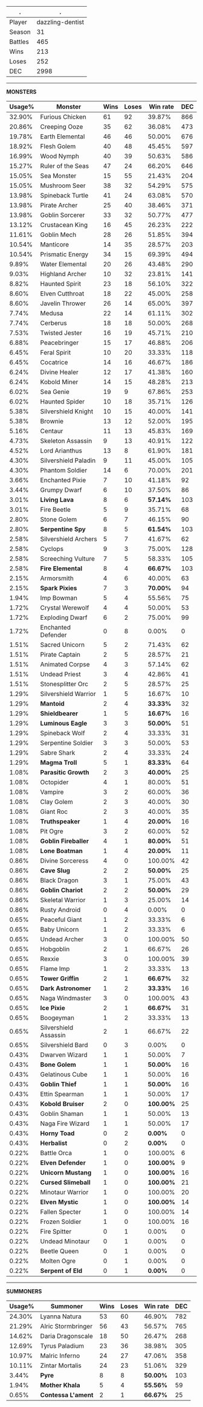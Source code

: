 .|.
|-|-
Player|dazzling-dentist
Season|31
Battles|465
Wins|213
Loses|252
DEC|2998

---
**MONSTERS**

Usage%|Monster|Wins|Loses|Win rate|DEC|
-|-|-|-|-|-|
32.90%|Furious Chicken|61|92|39.87%|866|
20.86%|Creeping Ooze|35|62|36.08%|473|
19.78%|Earth Elemental|46|46|50.00%|676|
18.92%|Flesh Golem|40|48|45.45%|597|
16.99%|Wood Nymph|40|39|50.63%|586|
15.27%|Ruler of the Seas|47|24|66.20%|646|
15.05%|Sea Monster|15|55|21.43%|204|
15.05%|Mushroom Seer|38|32|54.29%|575|
13.98%|Spineback Turtle|41|24|63.08%|570|
13.98%|Pirate Archer|25|40|38.46%|371|
13.98%|Goblin Sorcerer|33|32|50.77%|477|
13.12%|Crustacean King|16|45|26.23%|222|
11.61%|Goblin Mech|28|26|51.85%|394|
10.54%|Manticore|14|35|28.57%|203|
10.54%|Prismatic Energy|34|15|69.39%|494|
9.89%|Water Elemental|20|26|43.48%|290|
9.03%|Highland Archer|10|32|23.81%|141|
8.82%|Haunted Spirit|23|18|56.10%|322|
8.60%|Elven Cutthroat|18|22|45.00%|258|
8.60%|Javelin Thrower|26|14|65.00%|397|
7.74%|Medusa|22|14|61.11%|302|
7.74%|Cerberus|18|18|50.00%|268|
7.53%|Twisted Jester|16|19|45.71%|210|
6.88%|Peacebringer|15|17|46.88%|206|
6.45%|Feral Spirit|10|20|33.33%|118|
6.45%|Cocatrice|14|16|46.67%|186|
6.24%|Divine Healer|12|17|41.38%|160|
6.24%|Kobold Miner|14|15|48.28%|213|
6.02%|Sea Genie|19|9|67.86%|253|
6.02%|Haunted Spider|10|18|35.71%|126|
5.38%|Silvershield Knight|10|15|40.00%|141|
5.38%|Brownie|13|12|52.00%|195|
5.16%|Centaur|11|13|45.83%|169|
4.73%|Skeleton Assassin|9|13|40.91%|122|
4.52%|Lord Arianthus|13|8|61.90%|181|
4.30%|Silvershield Paladin|9|11|45.00%|105|
4.30%|Phantom Soldier|14|6|70.00%|201|
3.66%|Enchanted Pixie|7|10|41.18%|92|
3.44%|Grumpy Dwarf|6|10|37.50%|86|
3.01%|**Living Lava**|8|6|**57.14%**|103|
3.01%|Fire Beetle|5|9|35.71%|68|
2.80%|Stone Golem|6|7|46.15%|90|
2.80%|**Serpentine Spy**|8|5|**61.54%**|103|
2.58%|Silvershield Archers|5|7|41.67%|62|
2.58%|Cyclops|9|3|75.00%|128|
2.58%|Screeching Vulture|7|5|58.33%|105|
2.58%|**Fire Elemental**|8|4|**66.67%**|103|
2.15%|Armorsmith|4|6|40.00%|63|
2.15%|**Spark Pixies**|7|3|**70.00%**|94|
1.94%|Imp Bowman|5|4|55.56%|75|
1.72%|Crystal Werewolf|4|4|50.00%|53|
1.72%|Exploding Dwarf|6|2|75.00%|99|
1.72%|Enchanted Defender|0|8|0.00%|0|
1.51%|Sacred Unicorn|5|2|71.43%|62|
1.51%|Pirate Captain|2|5|28.57%|21|
1.51%|Animated Corpse|4|3|57.14%|62|
1.51%|Undead Priest|3|4|42.86%|41|
1.51%|Stonesplitter Orc|2|5|28.57%|25|
1.29%|Silvershield Warrior|1|5|16.67%|10|
1.29%|**Mantoid**|2|4|**33.33%**|32|
1.29%|**Shieldbearer**|1|5|**16.67%**|16|
1.29%|**Luminous Eagle**|3|3|**50.00%**|51|
1.29%|Spineback Wolf|2|4|33.33%|31|
1.29%|Serpentine Soldier|3|3|50.00%|53|
1.29%|Sabre Shark|2|4|33.33%|24|
1.29%|**Magma Troll**|5|1|**83.33%**|64|
1.08%|**Parasitic Growth**|2|3|**40.00%**|25|
1.08%|Octopider|4|1|80.00%|51|
1.08%|Vampire|3|2|60.00%|36|
1.08%|Clay Golem|2|3|40.00%|30|
1.08%|Giant Roc|2|3|40.00%|35|
1.08%|**Truthspeaker**|1|4|**20.00%**|16|
1.08%|Pit Ogre|3|2|60.00%|52|
1.08%|**Goblin Fireballer**|4|1|**80.00%**|51|
1.08%|**Lone Boatman**|1|4|**20.00%**|11|
0.86%|Divine Sorceress|4|0|100.00%|42|
0.86%|**Cave Slug**|2|2|**50.00%**|25|
0.86%|Black Dragon|3|1|75.00%|43|
0.86%|**Goblin Chariot**|2|2|**50.00%**|29|
0.86%|Skeletal Warrior|1|3|25.00%|14|
0.86%|Rusty Android|0|4|0.00%|0|
0.65%|Peaceful Giant|1|2|33.33%|6|
0.65%|Baby Unicorn|1|2|33.33%|6|
0.65%|Undead Archer|3|0|100.00%|50|
0.65%|Hobgoblin|2|1|66.67%|26|
0.65%|Rexxie|3|0|100.00%|39|
0.65%|Flame Imp|1|2|33.33%|13|
0.65%|**Tower Griffin**|2|1|**66.67%**|32|
0.65%|**Dark Astronomer**|1|2|**33.33%**|16|
0.65%|Naga Windmaster|3|0|100.00%|43|
0.65%|**Ice Pixie**|2|1|**66.67%**|31|
0.65%|Boogeyman|1|2|33.33%|13|
0.65%|Silvershield Assassin|2|1|66.67%|22|
0.65%|Silvershield Bard|0|3|0.00%|0|
0.43%|Dwarven Wizard|1|1|50.00%|7|
0.43%|**Bone Golem**|1|1|**50.00%**|16|
0.43%|Gelatinous Cube|1|1|50.00%|16|
0.43%|**Goblin Thief**|1|1|**50.00%**|16|
0.43%|Ettin Spearman|1|1|50.00%|17|
0.43%|**Kobold Bruiser**|2|0|**100.00%**|25|
0.43%|Goblin Shaman|1|1|50.00%|13|
0.43%|Naga Fire Wizard|1|1|50.00%|17|
0.43%|**Horny Toad**|0|2|**0.00%**|0|
0.43%|**Herbalist**|0|2|**0.00%**|0|
0.22%|Battle Orca|1|0|100.00%|6|
0.22%|**Elven Defender**|1|0|**100.00%**|9|
0.22%|**Unicorn Mustang**|1|0|**100.00%**|16|
0.22%|**Cursed Slimeball**|1|0|**100.00%**|21|
0.22%|Minotaur Warrior|1|0|100.00%|20|
0.22%|**Elven Mystic**|1|0|**100.00%**|14|
0.22%|Fallen Specter|1|0|100.00%|14|
0.22%|Frozen Soldier|1|0|100.00%|16|
0.22%|Fire Spitter|0|1|0.00%|0|
0.22%|Undead Minotaur|0|1|0.00%|0|
0.22%|Beetle Queen|0|1|0.00%|0|
0.22%|Molten Ogre|0|1|0.00%|0|
0.22%|**Serpent of Eld**|0|1|**0.00%**|0|

---
**SUMMONERS**

Usage%|Summoner|Wins|Loses|Win rate|DEC|
-|-|-|-|-|-|
24.30%|Lyanna Natura|53|60|46.90%|782|
21.29%|Alric Stormbringer|56|43|56.57%|765|
14.62%|Daria Dragonscale|18|50|26.47%|268|
12.69%|Tyrus Paladium|23|36|38.98%|305|
10.97%|Malric Inferno|24|27|47.06%|358|
10.11%|Zintar Mortalis|24|23|51.06%|329|
3.44%|**Pyre**|8|8|**50.00%**|103|
1.94%|**Mother Khala**|5|4|**55.56%**|59|
0.65%|**Contessa L'ament**|2|1|**66.67%**|25|
